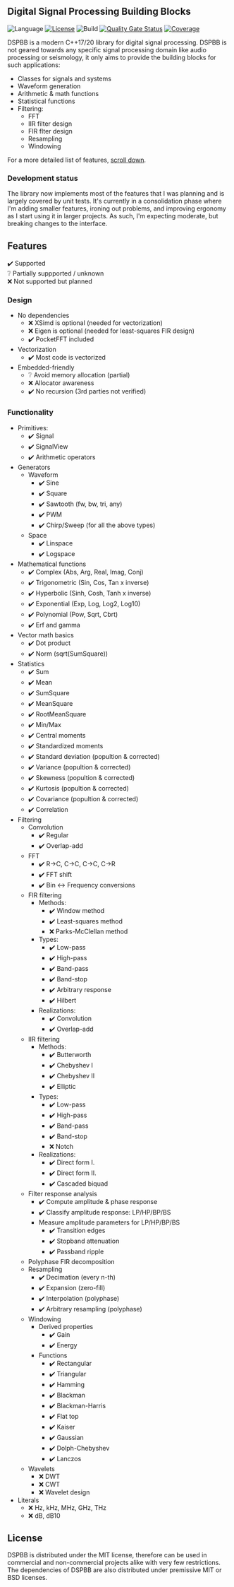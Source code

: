 ﻿Digital Signal Processing Building Blocks
---

![Language](https://img.shields.io/badge/Language-C++17-blue)
[![License](https://img.shields.io/badge/License-MIT-blue)](#license)
![Build](https://github.com/petiaccja/DSPBB/workflows/Build/badge.svg)
[![Quality Gate Status](https://sonarcloud.io/api/project_badges/measure?project=petiaccja_DSPBB&metric=alert_status)](https://sonarcloud.io/dashboard?id=petiaccja_DSPBB)
[![Coverage](https://sonarcloud.io/api/project_badges/measure?project=petiaccja_DSPBB&metric=coverage)](https://sonarcloud.io/dashboard?id=petiaccja_DSPBB)

DSPBB is a modern C++17/20 library for digital signal processing. DSPBB is not geared towards any specific signal processing domain like audio processing or seismology, it only aims to provide the building blocks for such applications:
- Classes for signals and systems
- Waveform generation
- Arithmetic & math functions
- Statistical functions
- Filtering:
  - FFT
  - IIR filter design
  - FIR flter design
  - Resampling
  - Windowing

For a more detailed list of features, [scroll down](#features).

### Development status

The library now implements most of the features that I was planning and is largely covered by unit tests. It's currently in a consolidation phase where I'm adding smaller features, ironing out problems, and improving ergonomy as I start using it in larger projects. As such, I'm expecting moderate, but breaking changes to the interface.

<a name="features"></a>
## Features

✔️ Supported<br>
❔️ Partially suppported / unknown<br>
❌️ Not supported but planned

### Design

- No dependencies
  - ❌️ XSimd is optional (needed for vectorization)
  - ❌️ Eigen is optional (needed for least-squares FIR design)
  - ✔️ PocketFFT included
- Vectorization
  - ✔️ Most code is vectorized
- Embedded-friendly
  - ❔️ Avoid memory allocation (partial)
  - ❌️ Allocator awareness
  - ✔️ No recursion (3rd parties not verified)

### Functionality

- Primitives:
  - ✔️ Signal
  - ✔️ SignalView
  - ✔️ Arithmetic operators
- Generators
  - Waveform
    - ✔️ Sine
    - ✔️ Square
    - ✔️ Sawtooth (fw, bw, tri, any)
    - ✔️ PWM
    - ✔️ Chirp/Sweep (for all the above types)
  - Space
    - ✔️ Linspace
    - ✔️ Logspace
- Mathematical functions
  - ✔️ Complex (Abs, Arg, Real, Imag, Conj)
  - ✔️ Trigonometric (Sin, Cos, Tan x inverse)
  - ✔️ Hyperbolic (Sinh, Cosh, Tanh x inverse)
  - ✔️ Exponential (Exp, Log, Log2, Log10)
  - ✔️ Polynomial (Pow, Sqrt, Cbrt)
  - ✔️ Erf and gamma
- Vector math basics
  - ✔️ Dot product
  - ✔️ Norm (sqrt(SumSquare))
- Statistics
  - ✔️ Sum
  - ✔️ Mean
  - ✔️ SumSquare
  - ✔️ MeanSquare
  - ✔️ RootMeanSquare
  - ✔️ Min/Max
  - ✔️ Central moments
  - ✔️ Standardized moments
  - ✔️ Standard deviation (popultion & corrected)
  - ✔️ Variance (popultion & corrected)
  - ✔️ Skewness (popultion & corrected)
  - ✔️ Kurtosis (popultion & corrected)
  - ✔️ Covariance (popultion & corrected)
  - ✔️ Correlation
- Filtering
  - Convolution
    - ✔️ Regular
    - ✔️ Overlap-add
  - FFT
    - ✔️ R->C, C->C, C->C, C->R
    - ✔️ FFT shift
    - ✔️ Bin <-> Frequency conversions
  - FIR filtering
    - Methods:
      - ✔️ Window method
      - ✔️ Least-squares method
      - ❌️ Parks-McClellan method
    - Types:
      - ✔️ Low-pass
      - ✔️ High-pass
      - ✔️ Band-pass
      - ✔️ Band-stop
      - ✔️ Arbitrary response
      - ✔️ Hilbert
    - Realizations:
      - ✔️ Convolution
      - ✔️ Overlap-add
  - IIR filtering
    - Methods:
      - ✔️ Butterworth
      - ✔️ Chebyshev I
      - ✔️ Chebyshev II
      - ✔️ Elliptic
    - Types:
      - ✔️ Low-pass
      - ✔️ High-pass
      - ✔️ Band-pass
      - ✔️ Band-stop
      - ❌️ Notch
    - Realizations:
      - ✔️ Direct form I.
      - ✔️ Direct form II.
      - ✔️ Cascaded biquad
  - Filter response analysis
    - ✔️ Compute amplitude & phase response
    - ✔️ Classify amplitude response: LP/HP/BP/BS
    - Measure amplitude parameters for LP/HP/BP/BS
      - ✔️ Transition edges
      - ✔️ Stopband attenuation
      - ✔️ Passband ripple
  - Polyphase FIR decomposition
  - Resampling
    - ✔️ Decimation (every n-th)
    - ✔️ Expansion (zero-fill)
    - ✔️ Interpolation (polyphase)
    - ✔️ Arbitrary resampling (polyphase)
  - Windowing
    - Derived properties
      - ✔️ Gain
      - ✔️ Energy
    - Functions
      - ✔️ Rectangular
      - ✔️ Triangular
      - ✔️ Hamming
      - ✔️ Blackman
      - ✔️ Blackman-Harris
      - ✔️ Flat top
      - ✔️ Kaiser
      - ✔️ Gaussian
      - ✔️ Dolph-Chebyshev
      - ✔️ Lanczos
  - Wavelets
    - ❌️ DWT
    - ❌️ CWT
    - ❌️ Wavelet design
- Literals
  - ❌️ Hz, kHz, MHz, GHz, THz
  - ❌️ dB, dB10

<a name="license"></a>
## License

DSPBB is distributed under the MIT license, therefore can be used in commercial and non-commercial projects alike with very few restrictions. The dependencies of DSPBB are also distributed under premissive MIT or BSD licenses.